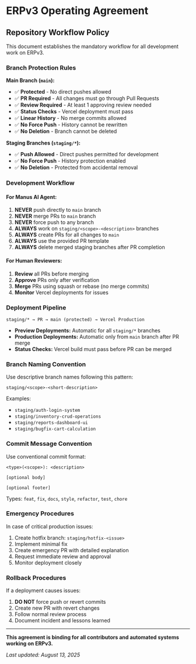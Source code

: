 # ERPv3 Operating Agreement

## Repository Workflow Policy

This document establishes the mandatory workflow for all development work on ERPv3.

### Branch Protection Rules

**Main Branch (`main`):**
- ✅ **Protected** - No direct pushes allowed
- ✅ **PR Required** - All changes must go through Pull Requests
- ✅ **Review Required** - At least 1 approving review needed
- ✅ **Status Checks** - Vercel deployment must pass
- ✅ **Linear History** - No merge commits allowed
- ✅ **No Force Push** - History cannot be rewritten
- ✅ **No Deletion** - Branch cannot be deleted

**Staging Branches (`staging/*`):**
- ✅ **Push Allowed** - Direct pushes permitted for development
- ✅ **No Force Push** - History protection enabled
- ✅ **No Deletion** - Protected from accidental removal

### Development Workflow

#### For Manus AI Agent:
1. **NEVER** push directly to `main` branch
2. **NEVER** merge PRs to `main` branch  
3. **NEVER** force push to any branch
4. **ALWAYS** work on `staging/<scope>-<description>` branches
5. **ALWAYS** create PRs for all changes to `main`
6. **ALWAYS** use the provided PR template
7. **ALWAYS** delete merged staging branches after PR completion

#### For Human Reviewers:
1. **Review** all PRs before merging
2. **Approve** PRs only after verification
3. **Merge** PRs using squash or rebase (no merge commits)
4. **Monitor** Vercel deployments for issues

### Deployment Pipeline

```
staging/* → PR → main (protected) → Vercel Production
```

- **Preview Deployments:** Automatic for all `staging/*` branches
- **Production Deployments:** Automatic only from `main` branch after PR merge
- **Status Checks:** Vercel build must pass before PR can be merged

### Branch Naming Convention

Use descriptive branch names following this pattern:
```
staging/<scope>-<short-description>
```

Examples:
- `staging/auth-login-system`
- `staging/inventory-crud-operations`
- `staging/reports-dashboard-ui`
- `staging/bugfix-cart-calculation`

### Commit Message Convention

Use conventional commit format:
```
<type>(<scope>): <description>

[optional body]

[optional footer]
```

Types: `feat`, `fix`, `docs`, `style`, `refactor`, `test`, `chore`

### Emergency Procedures

In case of critical production issues:
1. Create hotfix branch: `staging/hotfix-<issue>`
2. Implement minimal fix
3. Create emergency PR with detailed explanation
4. Request immediate review and approval
5. Monitor deployment closely

### Rollback Procedures

If a deployment causes issues:
1. **DO NOT** force push or revert commits
2. Create new PR with revert changes
3. Follow normal review process
4. Document incident and lessons learned

---

**This agreement is binding for all contributors and automated systems working on ERPv3.**

*Last updated: August 13, 2025*

